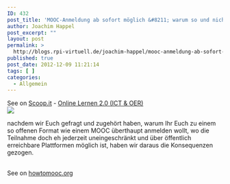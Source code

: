 ```yaml
---
ID: 432
post_title: 'MOOC-Anmeldung ab sofort möglich &#8211; warum so und nicht anders? &#8211; #MMC13 &#8211; der Open MOOC-Maker Course 2013'
author: Joachim Happel
post_excerpt: ""
layout: post
permalink: >
  http://blogs.rpi-virtuell.de/joachim-happel/mooc-anmeldung-ab-sofort-moglich-warum-so-und-nicht-anders-mmc13-der-open-mooc-maker-course-2013/
published: true
post_date: 2012-12-09 11:21:14
tags: [ ]
categories:
  - Allgemein
---
```

See on <a href='http://www.scoop.it/t/online-lernen-2-0/p/3657663007/mooc-anmeldung-ab-sofort-moglich-warum-so-und-nicht-anders-mmc13-der-open-mooc-maker-course-2013'>Scoop.it</a> - <a href='http://www.scoop.it/t/online-lernen-2-0'>Online Lernen 2.0 (ICT &amp; OER)</a><br /><a href='http://www.scoop.it/t/online-lernen-2-0/p/3657663007/mooc-anmeldung-ab-sofort-moglich-warum-so-und-nicht-anders-mmc13-der-open-mooc-maker-course-2013'><img src='http://img.scoop.it/Hm5OgEU6odaFVLjHizSh9zl72eJkfbmt4t8yenImKBXEejxNn4ZJNZ2ss5Ku7Cxt' /></a><br /><p>nachdem wir Euch gefragt und zugeh&ouml;rt haben, warum Ihr Euch zu einem so offenen Format wie einem MOOC &uuml;berthaupt anmelden wollt, wo die Teilnahme doch eh jederzeit uneingeschr&auml;nkt und &uuml;ber &ouml;ffentlich erreichbare Plattformen m&ouml;glich ist, haben wir daraus die Konsequenzen gezogen.</p><br />See on <a href='http://howtomooc.org/mooc-anmeldung-ab-sofort-moglich-warum-so-und-nicht-anders/'>howtomooc.org</a>